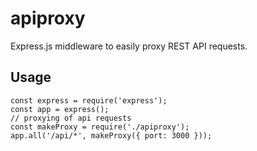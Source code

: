 # apiproxy
Express.js middleware to easily proxy REST API requests.

## Usage

```
const express = require('express');
const app = express();
// proxying of api requests
const makeProxy = require('./apiproxy');
app.all('/api/*', makeProxy({ port: 3000 }));
```

